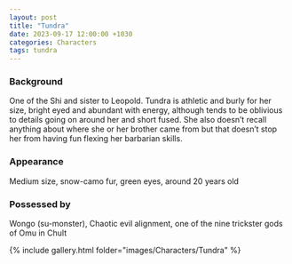 ```yaml
---
layout: post
title: "Tundra"
date: 2023-09-17 12:00:00 +1030
categories: Characters
tags: tundra
---
```

### Background
One of the Shi and sister to Leopold. Tundra is athletic and burly for her size, bright eyed and abundant with energy, although tends to be oblivious to details going on around her and short fused. She also doesn’t recall anything about where she or her brother came from but that doesn’t stop her from having fun flexing her barbarian skills.

### Appearance
Medium size, snow-camo fur, green eyes, around 20 years old

### Possessed by
Wongo (su-monster), Chaotic evil alignment, one of the nine trickster gods of Omu in Chult 


{% include gallery.html folder="images/Characters/Tundra" %}